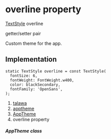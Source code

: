 
<div>

# overline property

</div>


[TextStyle](https://api.flutter.dev/flutter/painting/TextStyle-class.html)
overline


getter/setter pair




Custom theme for the app.



## Implementation

``` language-dart
static TextStyle overline = const TextStyle(
  fontSize: 6,
  fontWeight: FontWeight.w400,
  color: blackSecondary,
  fontFamily: 'OpenSans',
);
```







1.  [talawa](../../index.html)
2.  [apptheme](../../apptheme/)
3.  [AppTheme](../../apptheme/AppTheme-class.html)
4.  overline property

##### AppTheme class







